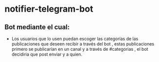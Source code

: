# notifier-telegram-bot

## Bot mediante el cual:

- Los usuarios que lo usen puedan escoger las categorías de las publicaciones que deseen recibir a través del bot , estas publicaciones primero se publicarían en un canal y a través de #categorias , el bot decidiria que post  enviar y a quien.
